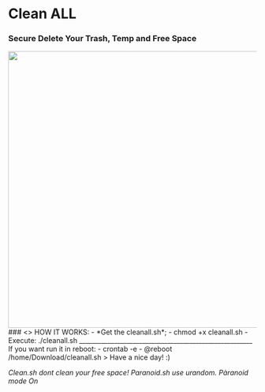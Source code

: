 # Clean ALL
### Secure Delete Your Trash, Temp and Free Space
<img src="https://user-images.githubusercontent.com/86272521/158074934-902f1763-f3d0-4258-919a-d3fb2992e6c2.png" width="600" height="560"/>
### <> HOW IT WORKS: </>
- *Get the cleanall.sh*; 
- chmod +x cleanall.sh
- Execute: ./cleanall.sh
_______________________________________________________
If you want run it in reboot:
- crontab -e
- @reboot /home/Download/cleanall.sh
 > Have a nice day! :)
 
*Clean.sh dont clean your free space!*
*Paranoid.sh use urandom. Pàranoid mode On*


